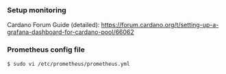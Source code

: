 ### Setup monitoring
Cardano Forum Guide (detailed): https://forum.cardano.org/t/setting-up-a-grafana-dashboard-for-cardano-pool/66062

### Prometheus config file
```
$ sudo vi /etc/prometheus/prometheus.yml
```



